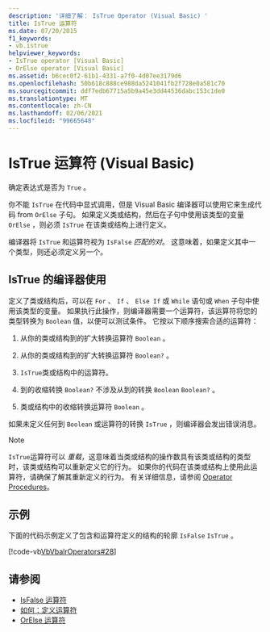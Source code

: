 ```yaml
---
description: '详细了解： IsTrue Operator (Visual Basic) '
title: IsTrue 运算符
ms.date: 07/20/2015
f1_keywords:
- vb.istrue
helpviewer_keywords:
- IsTrue operator [Visual Basic]
- OrElse operator [Visual Basic]
ms.assetid: b6cec0f2-61b1-4331-a7f0-4d07ee3179d6
ms.openlocfilehash: 50b618c888ce988da5241041fb2f728e0a581c70
ms.sourcegitcommit: ddf7edb67715a5b9a45e3dd44536dabc153c1de0
ms.translationtype: MT
ms.contentlocale: zh-CN
ms.lasthandoff: 02/06/2021
ms.locfileid: "99665648"
---
```

# <a name="istrue-operator-visual-basic"></a>IsTrue 运算符 (Visual Basic)

确定表达式是否为 `True` 。  
  
 你不能 `IsTrue` 在代码中显式调用，但是 Visual Basic 编译器可以使用它来生成代码 from `OrElse` 子句。 如果定义类或结构，然后在子句中使用该类型的变量 `OrElse` ，则必须 `IsTrue` 在该类或结构上进行定义。  
  
 编译器将 `IsTrue` 和运算符视为 `IsFalse` *匹配的对*。 这意味着，如果定义其中一个类型，则还必须定义另一个。  
  
## <a name="compiler-use-of-istrue"></a>IsTrue 的编译器使用  

 定义了类或结构后，可以在 `For` 、 `If` 、 `Else If` 或 `While` 语句或 `When` 子句中使用该类型的变量。 如果执行此操作，则编译器需要一个运算符，该运算符将您的类型转换为 `Boolean` 值，以便可以测试条件。 它按以下顺序搜索合适的运算符：  
  
1. 从你的类或结构到的扩大转换运算符 `Boolean` 。  
  
2. 从你的类或结构到的扩大转换运算符 `Boolean?` 。  
  
3. `IsTrue`类或结构中的运算符。  
  
4. 到的收缩转换 `Boolean?` 不涉及从到的转换 `Boolean` `Boolean?` 。  
  
5. 类或结构中的收缩转换运算符 `Boolean` 。  
  
 如果未定义任何到 `Boolean` 或运算符的转换 `IsTrue` ，则编译器会发出错误消息。  
  
> [!NOTE]
> `IsTrue`运算符可以 *重载*，这意味着当类或结构的操作数具有该类或结构的类型时，该类或结构可以重新定义它的行为。 如果你的代码在该类或结构上使用此运算符，请确保了解其重新定义的行为。 有关详细信息，请参阅 [Operator Procedures](../../programming-guide/language-features/procedures/operator-procedures.md)。  
  
## <a name="example"></a>示例  

 下面的代码示例定义了包含和运算符定义的结构的轮廓 `IsFalse` `IsTrue` 。  
  
 [!code-vb[VbVbalrOperators#28](~/samples/snippets/visualbasic/VS_Snippets_VBCSharp/VbVbalrOperators/VB/Class1.vb#28)]  
  
## <a name="see-also"></a>请参阅

- [IsFalse 运算符](isfalse-operator.md)
- [如何：定义运算符](../../programming-guide/language-features/procedures/how-to-define-an-operator.md)
- [OrElse 运算符](orelse-operator.md)
